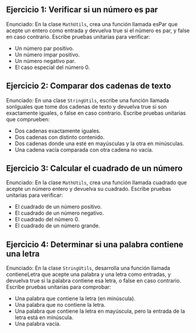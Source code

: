 
## Ejercicio 1: Verificar si un número es par

Enunciado:
En la clase `MathUtils`, crea una función llamada esPar que acepte un entero como entrada y devuelva true si el número es par, y false en caso contrario. Escribe pruebas unitarias para verificar:
- Un número par positivo.
- Un número impar positivo.
- Un número negativo par.
- El caso especial del número 0.

## Ejercicio 2: Comparar dos cadenas de texto

Enunciado:
En una clase `StringUtils`, escribe una función llamada sonIguales que tome dos cadenas de texto y devuelva true si son exactamente iguales, o false en caso contrario. Escribe pruebas unitarias que comprueben:
- Dos cadenas exactamente iguales.
- Dos cadenas con distinto contenido.
- Dos cadenas donde una esté en mayúsculas y la otra en minúsculas.
- Una cadena vacía comparada con otra cadena no vacía.

## Ejercicio 3: Calcular el cuadrado de un número

Enunciado:
En la clase `MathUtils`, crea una función llamada cuadrado que acepte un número entero y devuelva su cuadrado. Escribe pruebas unitarias para verificar:
- El cuadrado de un número positivo.
- El cuadrado de un número negativo.
- El cuadrado del número 0.
- El cuadrado de un número grande.

## Ejercicio 4: Determinar si una palabra contiene una letra

Enunciado:
En la clase `StringUtils`, desarrolla una función llamada contieneLetra que acepte una palabra y una letra como entradas, y devuelva true si la palabra contiene esa letra, o false en caso contrario. Escribe pruebas unitarias para comprobar:
- Una palabra que contiene la letra (en minúscula).
- Una palabra que no contiene la letra.
- Una palabra que contiene la letra en mayúscula, pero la entrada de la letra está en minúscula.
- Una palabra vacía.
